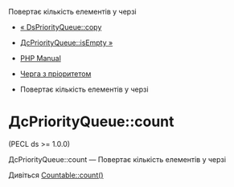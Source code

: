 Повертає кількість елементів у черзі

-   [« DsPriorityQueue::copy](ds-priorityqueue.copy.html)
    
-   [ДсPriorityQueue::isEmpty »](ds-priorityqueue.isempty.html)
    
-   [PHP Manual](index.html)
    
-   [Черга з пріоритетом](class.ds-priorityqueue.html)
    
-   Повертає кількість елементів у черзі
    

# ДсPriorityQueue::count

(PECL ds >= 1.0.0)

ДсPriorityQueue::count — Повертає кількість елементів у черзі

Дивіться [Countable::count()](countable.count.html)